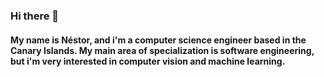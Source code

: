 ### Hi there 👋
#### My name is Néstor, and i'm a computer science engineer based in the Canary Islands. My main area of specialization is software engineering, but i'm very interested in computer vision and machine learning.

